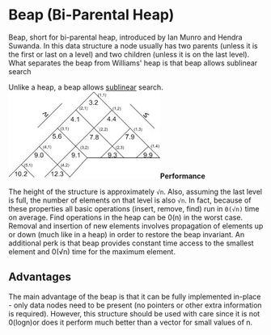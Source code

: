 # Beap (Bi-Parental Heap)

Beap, short for bi-parental heap, introduced by Ian Munro and Hendra Suwanda. In this data structure a node usually has two parents (unless it is the first or last on a level) and two children (unless it is on the last level). What separates the beap from Williams' heap is that beap allows sublinear search

Unlike a heap, a beap allows [sublinear](https://en.wikipedia.org/wiki/Sublinear) search.
![image](../../media/Beap-(Bi-Parental-Heap)-image1.jpg)**Performance**

The height of the structure is approximately `√n`. Also, assuming the last level is full, the number of elements on that level is also `√n`. In fact, because of these properties all basic operations (insert, remove, find) run in `0(√n)` time on average. Find operations in the heap can be 0(n) in the worst case. Removal and insertion of new elements involves propagation of elements up or down (much like in a heap) in order to restore the beap invariant. An additional perk is that beap provides constant time access to the smallest element and 0(√n) time for the maximum element.

## Advantages

The main advantage of the beap is that it can be fully implemented in-place - only data nodes need to be present (no pointers or other extra information is required). However, this structure should be used with care since it is not 0(logn)or does it perform much better than a vector for small values of n.
